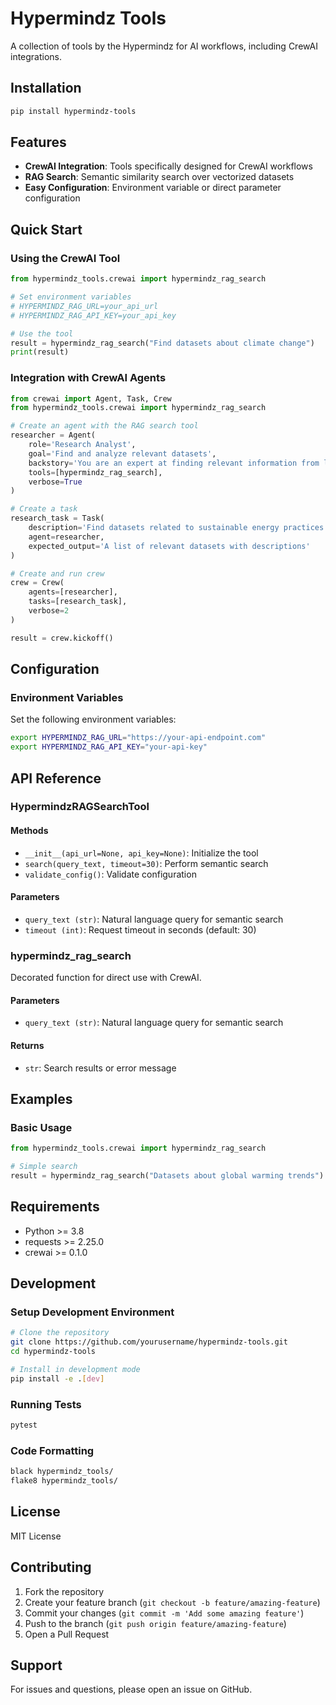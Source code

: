 # Hypermindz Tools

A collection of tools by the Hypermindz for AI workflows, including CrewAI integrations.

## Installation

```bash
pip install hypermindz-tools
```

## Features

- **CrewAI Integration**: Tools specifically designed for CrewAI workflows
- **RAG Search**: Semantic similarity search over vectorized datasets
- **Easy Configuration**: Environment variable or direct parameter configuration

## Quick Start

### Using the CrewAI Tool

```python
from hypermindz_tools.crewai import hypermindz_rag_search

# Set environment variables
# HYPERMINDZ_RAG_URL=your_api_url
# HYPERMINDZ_RAG_API_KEY=your_api_key

# Use the tool
result = hypermindz_rag_search("Find datasets about climate change")
print(result)
```

### Integration with CrewAI Agents

```python
from crewai import Agent, Task, Crew
from hypermindz_tools.crewai import hypermindz_rag_search

# Create an agent with the RAG search tool
researcher = Agent(
    role='Research Analyst',
    goal='Find and analyze relevant datasets',
    backstory='You are an expert at finding relevant information from large datasets.',
    tools=[hypermindz_rag_search],
    verbose=True
)

# Create a task
research_task = Task(
    description='Find datasets related to sustainable energy practices',
    agent=researcher,
    expected_output='A list of relevant datasets with descriptions'
)

# Create and run crew
crew = Crew(
    agents=[researcher],
    tasks=[research_task],
    verbose=2
)

result = crew.kickoff()
```

## Configuration

### Environment Variables

Set the following environment variables:

```bash
export HYPERMINDZ_RAG_URL="https://your-api-endpoint.com"
export HYPERMINDZ_RAG_API_KEY="your-api-key"
```


## API Reference

### HypermindzRAGSearchTool

#### Methods

- `__init__(api_url=None, api_key=None)`: Initialize the tool
- `search(query_text, timeout=30)`: Perform semantic search
- `validate_config()`: Validate configuration

#### Parameters

- `query_text (str)`: Natural language query for semantic search
- `timeout (int)`: Request timeout in seconds (default: 30)

### hypermindz_rag_search

Decorated function for direct use with CrewAI.

#### Parameters

- `query_text (str)`: Natural language query for semantic search

#### Returns

- `str`: Search results or error message

## Examples

### Basic Usage

```python
from hypermindz_tools.crewai import hypermindz_rag_search

# Simple search
result = hypermindz_rag_search("Datasets about global warming trends")
```


## Requirements

- Python >= 3.8
- requests >= 2.25.0
- crewai >= 0.1.0

## Development

### Setup Development Environment

```bash
# Clone the repository
git clone https://github.com/yourusername/hypermindz-tools.git
cd hypermindz-tools

# Install in development mode
pip install -e .[dev]
```

### Running Tests

```bash
pytest
```

### Code Formatting

```bash
black hypermindz_tools/
flake8 hypermindz_tools/
```

## License

MIT License

## Contributing

1. Fork the repository
2. Create your feature branch (`git checkout -b feature/amazing-feature`)
3. Commit your changes (`git commit -m 'Add some amazing feature'`)
4. Push to the branch (`git push origin feature/amazing-feature`)
5. Open a Pull Request

## Support

For issues and questions, please open an issue on GitHub.
